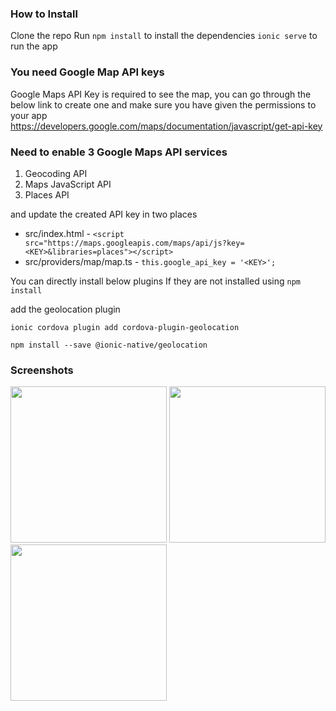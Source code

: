 
### How to Install
Clone the repo
Run `npm install` to install the dependencies
`ionic serve` to run the app

### You need Google Map API keys
Google Maps API Key is required to see the map, you can go through the below link to create one and make sure you have given the permissions to your app
https://developers.google.com/maps/documentation/javascript/get-api-key

### Need to enable 3 Google Maps API services
1. Geocoding API
2. Maps JavaScript API
3. Places API

and update the created API key in two places

- src/index.html - `<script src="https://maps.googleapis.com/maps/api/js?key=<KEY>&libraries=places"></script>`
- src/providers/map/map.ts - `this.google_api_key = '<KEY>';`


You can directly install below plugins If they are not installed using `npm install`

add the geolocation plugin

`ionic cordova plugin add cordova-plugin-geolocation`

`npm install --save @ionic-native/geolocation`

### Screenshots
<img src="https://i.imgur.com/oSwBsc9.png" width="250">
<img src="https://i.imgur.com/NwAOhIE.png" width="250">
<img src="https://i.imgur.com/OBxBLG5.png" width="250">
